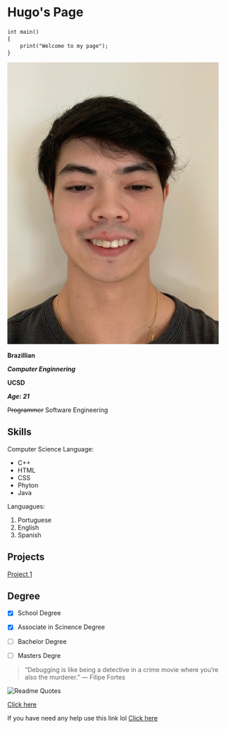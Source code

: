 # Hugo's Page

```
int main()
{
    print("Welcome to my page");
}

```
![Image](UCSDphoto.jpg)

**Brazillian**

***Computer Enginnering***

**UCSD**

***Age: 21***

~~Programmer~~ Software Engineering

## Skills

Computer Science Language:

- C++
- HTML
- CSS
- Phyton
- Java

Languagues:

1. Portuguese
2. English
3. Spanish 

## Projects

[Project 1](projects/project1.md)


## Degree

- [x] School Degree

- [x] Associate in Scinence Degree

- [ ] Bachelor Degree

- [ ] Masters Degre 


>“Debugging is like being a detective in a crime movie where you’re also the murderer.” — Filipe Fortes

![Readme Quotes](https://quotes-github-readme.vercel.app/api?type=horizontal)

[Click here](/file.md)

If you have need any help use this link lol [Click here](https://chat.openai.com/?model=text-davinci-002-render-sha)

